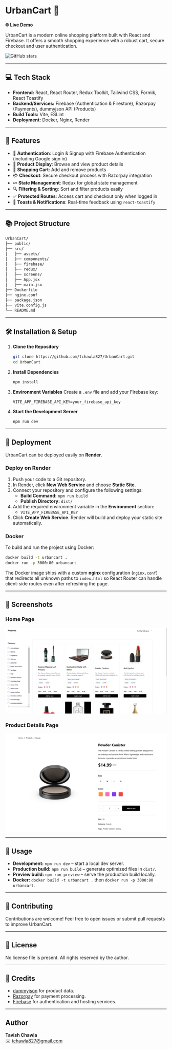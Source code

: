 # UrbanCart 🛒

**🌐 [Live Demo](https://urbancart-kv4z.onrender.com/)**

UrbanCart is a modern online shopping platform built with React and Firebase. It offers a smooth shopping experience with a robust cart, secure checkout and user authentication.

![GitHub stars](https://img.shields.io/github/stars/tchawla827/UrbanCart?style=social)

---

## 💻 Tech Stack

- **Frontend:** React, React Router, Redux Toolkit, Tailwind CSS, Formik, React Toastify
- **Backend/Services:** Firebase (Authentication & Firestore), Razorpay (Payments), dummyjson API (Products)
- **Build Tools:** Vite, ESLint
- **Deployment:** Docker, Nginx, Render

---

## 🚀 Features

- 🔐 **Authentication**: Login & Signup with Firebase Authentication (including Google sign in)
- 🛒 **Product Display**: Browse and view product details
- 🛒 **Shopping Cart**: Add and remove products
- 💳 **Checkout**: Secure checkout process with Razorpay integration
- 💤 **State Management**: Redux for global state management
- 🔍 **Filtering & Sorting**: Sort and filter products easily
- ✅ **Protected Routes**: Access cart and checkout only when logged in
- 📢 **Toasts & Notifications**: Real-time feedback using `react-toastify`

---

## 📚 Project Structure

```
UrbanCart/
├── public/
├── src/
│   ├── assets/
│   ├── components/
│   ├── firebase/
│   ├── redux/
│   ├── screens/
│   ├── App.jsx
│   ├── main.jsx
├── Dockerfile
├── nginx.conf
├── package.json
├── vite.config.js
└── README.md
```

---

## 🛠️ Installation & Setup

1. **Clone the Repository**
   ```sh
   git clone https://github.com/tchawla827/UrbanCart.git
   cd UrbanCart
   ```
2. **Install Dependencies**
   ```sh
   npm install
   ```
3. **Environment Variables**
   Create a `.env` file and add your Firebase key:
   ```
   VITE_APP_FIREBASE_API_KEY=your_firebase_api_key
   ```
4. **Start the Development Server**
   ```sh
   npm run dev
   ```

---

## 🚀 Deployment

UrbanCart can be deployed easily on **Render**.

### Deploy on Render
1. Push your code to a Git repository.
2. In Render, click **New Web Service** and choose **Static Site**.
3. Connect your repository and configure the following settings:
   - **Build Command:** `npm run build`
   - **Publish Directory:** `dist/`
4. Add the required environment variable in the **Environment** section:
   - `VITE_APP_FIREBASE_API_KEY`
5. Click **Create Web Service**. Render will build and deploy your static site automatically.

### Docker
To build and run the project using Docker:
```sh
docker build -t urbancart .
docker run -p 3000:80 urbancart
```
The Docker image ships with a custom **nginx** configuration (`nginx.conf`) that redirects all unknown paths to `index.html` so React Router can handle client-side routes even after refreshing the page.

---

## 📸 Screenshots

### Home Page
![Home Page](screenshots/home.png)

### Product Details Page
![Product Details](screenshots/product_details.png)

---

## 🤖 Usage

- **Development:** `npm run dev` – start a local dev server.
- **Production build:** `npm run build` – generate optimized files in `dist/`.
- **Preview build:** `npm run preview` – serve the production build locally.
- **Docker:** `docker build -t urbancart .` then `docker run -p 3000:80 urbancart`.

---

## 🤝 Contributing

Contributions are welcome! Feel free to open issues or submit pull requests to improve UrbanCart.

---

## 📄 License

No license file is present. All rights reserved by the author.

---

## 🙏 Credits

- [dummyjson](https://dummyjson.com/) for product data.
- [Razorpay](https://razorpay.com/) for payment processing.
- [Firebase](https://firebase.google.com/) for authentication and hosting services.

---

## Author
**Tavish Chawla**  
✉️ [tchawla827@gmail.com](mailto:tchawla827@gmail.com)
